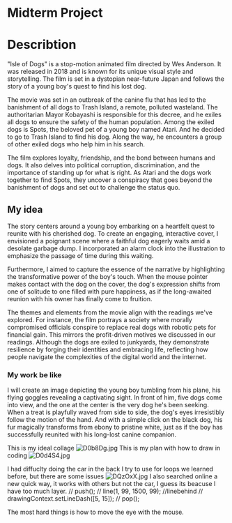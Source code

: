 # Midterm Project

# Describtion
"Isle of Dogs" is a stop-motion animated film directed by Wes Anderson. It was released in 2018 and is known for its unique visual style and storytelling. The film is set in a dystopian near-future Japan and follows the story of a young boy's quest to find his lost dog.

The movie was set in an outbreak of the canine flu that has led to the banishment of all dogs to Trash Island, a remote, polluted wasteland. The authoritarian Mayor Kobayashi is responsible for this decree, and he exiles all dogs to ensure the safety of the human population. Among the exiled dogs is Spots, the beloved pet of a young boy named Atari. And he decided to go to Trash Island to find his dog. Along the way, he encounters a group of other exiled dogs who help him in his search.

The film explores loyalty, friendship, and the bond between humans and dogs. It also delves into political corruption, discrimination, and the importance of standing up for what is right. As Atari and the dogs work together to find Spots, they uncover a conspiracy that goes beyond the banishment of dogs and set out to challenge the status quo.

## My idea
The story centers around a young boy embarking on a heartfelt quest to reunite with his cherished dog. To create an engaging, interactive cover, I envisioned a poignant scene where a faithful dog eagerly waits amid a desolate garbage dump. I incorporated an alarm clock into the illustration to emphasize the passage of time during this waiting.

Furthermore, I aimed to capture the essence of the narrative by highlighting the transformative power of the boy's touch. When the mouse pointer makes contact with the dog on the cover, the dog's expression shifts from one of solitude to one filled with pure happiness, as if the long-awaited reunion with his owner has finally come to fruition.

The themes and elements from the movie align with the readings we've explored. For instance, the film portrays a society where morally compromised officials conspire to replace real dogs with robotic pets for financial gain. This mirrors the profit-driven motives we discussed in our readings. Although the dogs are exiled to junkyards, they demonstrate resilience by forging their identities and embracing life, reflecting how people navigate the complexities of the digital world and the internet.

### My work be like
I will create an image depicting the young boy tumbling from his plane, his flying goggles revealing a captivating sight. In front of him, five dogs come into view, and the one at the center is the very dog he's been seeking. When a treat is playfully waved from side to side, the dog's eyes irresistibly follow the motion of the hand. And with a simple click on the black dog, his fur magically transforms from ebony to pristine white, just as if the boy has successfully reunited with his long-lost canine companion.

This is my ideal collage
![D0b8Dg.jpg](https://imgpile.com/images/D0b8Dg.jpg)
This is my plan with how to draw in coding 
![D0d4S4.jpg](https://imgpile.com/images/D0d4S4.jpg)

I had diffuclty doing the car in the back
I try to use for loops we learned before, but there are some issues
![DQzOxX.jpg](https://imgpile.com/images/DQzOxX.jpg)
I also searched online a new quick way, it works with others but not the car, I guess its beacuse I have too much layer.
// push();
  // line(1, 99, 1500, 99); //linebehind
  // drawingContext.setLineDash([5, 15]);
  // pop();

The most hard things is how to move the eye with the mouse. 

